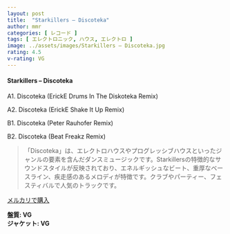 ```yaml
---
layout: post
title:  "Starkillers – Discoteka"
author: mmr
categories: [ レコード ]
tags: [ エレクトロニック, ハウス, エレクトロ ]
image: ../assets/images/Starkillers – Discoteka.jpg
rating: 4.5
v-rating: VG
---
```


#### Starkillers – Discoteka


A1. Discoteka (ErickE Drums In The Diskoteka Remix)


A2. Discoteka (ErickE Shake It Up Remix)


B1. Discoteka (Peter Rauhofer Remix)


B2. Discoteka (Beat Freakz Remix)


>「Discoteka」は、エレクトロハウスやプログレッシブハウスといったジャンルの要素を含んだダンスミュージックです。Starkillersの特徴的なサウンドスタイルが反映されており、エネルギッシュなビート、重厚なベースライン、疾走感のあるメロディが特徴です。クラブやパーティー、フェスティバルで人気のトラックです。


[メルカリで購入](https://jp.mercari.com/item/m37053695161)


<div class="mt-4 mb-4 d-flex align-items-center">
<strong class="mr-1">盤質: VG</strong>
</div>
<div class="mt-4 mb-4 d-flex align-items-center">
<strong class="mr-1">ジャケット: VG</strong>
</div>